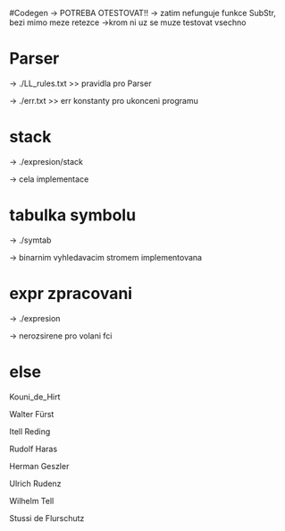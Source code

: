 #Codegen
 ->	POTREBA OTESTOVAT!! 
 	-> zatim nefunguje funkce SubStr, bezi mimo meze retezce
 	->krom ni uz se muze testovat vsechno
# Parser  
 -> ./LL_rules.txt >> pravidla pro Parser

 -> ./err.txt >> err konstanty pro ukonceni programu
# stack
 -> ./expresion/stack
 
  -> cela implementace
  
# tabulka symbolu
 -> ./symtab
 
  -> binarnim vyhledavacim stromem implementovana 

# expr zpracovani
 -> ./expresion
 
  -> nerozsirene pro volani fci

# else 
Kouni_de_Hirt

Walter Fürst

Itell Reding

Rudolf Haras

Herman Geszler

Ulrich Rudenz

Wilhelm Tell

Stussi de Flurschutz
